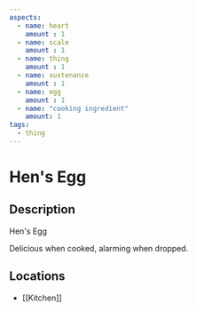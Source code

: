 ```yaml
---
aspects: 
  - name: heart
    amount : 1
  - name: scale
    amount : 1
  - name: thing
    amount : 1
  - name: sustenance
    amount : 1
  - name: egg
    amount : 1
  - name: "cooking ingredient"
    amount: 1
tags:
  - thing
---
```


# Hen's Egg

## Description
Hen's Egg

Delicious when cooked, alarming when dropped.
## Locations
- [[Kitchen]]